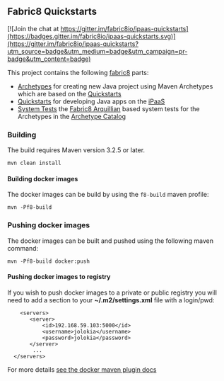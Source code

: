 ## Fabric8 Quickstarts

[![Join the chat at https://gitter.im/fabric8io/ipaas-quickstarts](https://badges.gitter.im/fabric8io/ipaas-quickstarts.svg)](https://gitter.im/fabric8io/ipaas-quickstarts?utm_source=badge&utm_medium=badge&utm_campaign=pr-badge&utm_content=badge)

This project contains the following [fabric8](http://fabric8.io/) parts: 

* [Archetypes](archetypes) for creating new Java project using Maven Archetypes which are based on the [Quickstarts](quickstart)
* [Quickstarts](quickstart) for developing Java apps on the [iPaaS](http://fabric8.io/guide/ipaas.html) 
* [System Tests](archetype-itests) the [Fabric8 Arquillian](https://github.com/fabric8io/fabric8/tree/master/components/fabric8-arquillian) based system tests for the Archetypes in the [Archetype Catalog](archetypes-catalog) 

### Building

The build requires Maven version 3.2.5 or later.

    mvn clean install
    
#### Building docker images

The docker images can be build by using the `f8-build` maven profile:

    mvn -Pf8-build

### Pushing docker images 

The docker images can be built and pushed using the following maven command:

    mvn -Pf8-build docker:push

#### Pushing docker images to registry

If you wish to push docker images to a private or public registry you will need to add a section to your **~/.m2/settings.xml** file with a login/pwd:

```
	<servers>
       <server>
           <id>192.168.59.103:5000</id>
           <username>jolokia</username>
           <password>jolokia</password>
       </server>
        ...
  </servers>
```

For more details [see the docker maven plugin docs](http://ro14nd.de/docker-maven-plugin/authentication.html)
